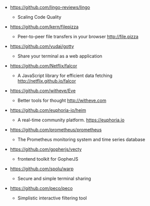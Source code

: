 - https://github.com/lingo-reviews/lingo
  - Scaling Code Quality 

- https://github.com/kern/filepizza
  - Peer-to-peer file transfers in your browser http://file.pizza

- https://github.com/yudai/gotty
  - Share your terminal as a web application 

- https://github.com/Netflix/falcor
  - A JavaScript library for efficient data fetching http://netflix.github.io/falcor

- https://github.com/witheve/Eve
  - Better tools for thought http://witheve.com

- https://github.com/euphoria-io/heim
  - A real-time community platform. https://euphoria.io

- https://github.com/prometheus/prometheus
  - The Prometheus monitoring system and time series database 
 
- https://github.com/gopherjs/vecty
  - frontend toolkit for GopherJS
 
- https://github.com/spolu/warp
  - Secure and simple terminal sharing

- https://github.com/peco/peco
  - Simplistic interactive filtering tool
